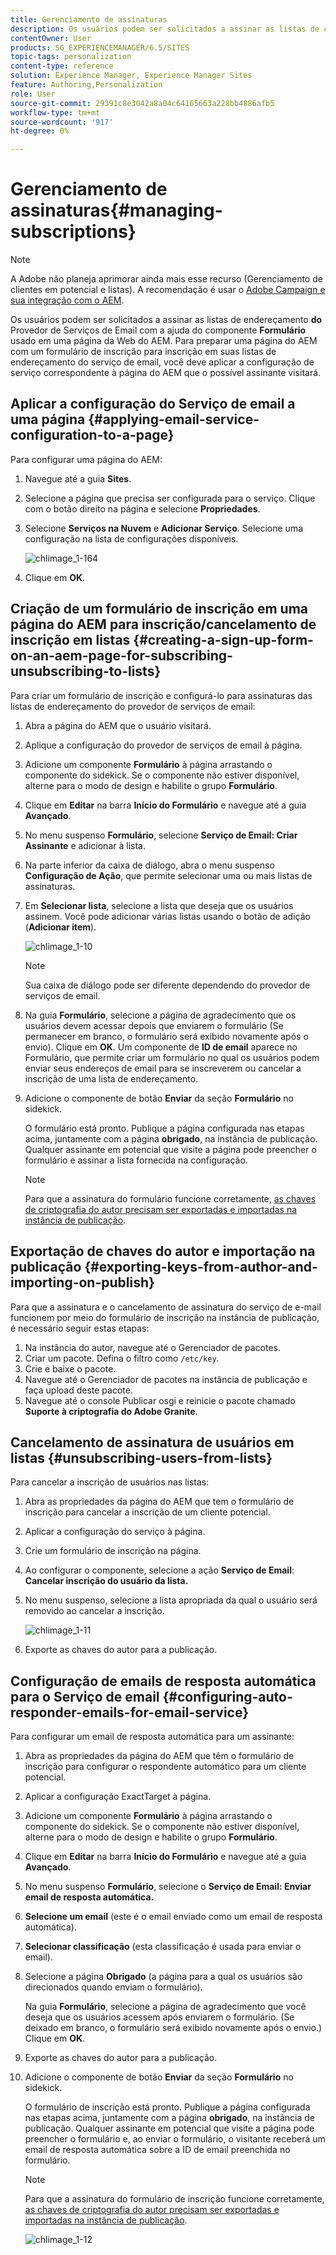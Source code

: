 ```yaml
---
title: Gerenciamento de assinaturas
description: Os usuários podem ser solicitados a assinar as listas de correspondência do provedor de serviços de email com a ajuda do componente de Formulário usado em uma página da Web do AEM. Para preparar uma página do AEM com um formulário de inscrição para inscrição em suas listas de endereçamento do serviço de email, você deve aplicar a configuração de serviço correspondente à página do AEM que o possível assinante visitará.
contentOwner: User
products: SG_EXPERIENCEMANAGER/6.5/SITES
topic-tags: personalization
content-type: reference
solution: Experience Manager, Experience Manager Sites
feature: Authoring,Personalization
role: User
source-git-commit: 29391c8e3042a8a04c64165663a228bb4886afb5
workflow-type: tm+mt
source-wordcount: '917'
ht-degree: 0%

---
```


# Gerenciamento de assinaturas{#managing-subscriptions}

>[!NOTE]
>
>A Adobe não planeja aprimorar ainda mais esse recurso (Gerenciamento de clientes em potencial e listas).
>A recomendação é usar o [Adobe Campaign e sua integração com o AEM](/help/sites-administering/campaign.md).

Os usuários podem ser solicitados a assinar as listas de endereçamento **do** Provedor de Serviços de Email com a ajuda do componente **Formulário** usado em uma página da Web do AEM. Para preparar uma página do AEM com um formulário de inscrição para inscrição em suas listas de endereçamento do serviço de email, você deve aplicar a configuração de serviço correspondente à página do AEM que o possível assinante visitará.

## Aplicar a configuração do Serviço de email a uma página {#applying-email-service-configuration-to-a-page}

Para configurar uma página do AEM:

1. Navegue até a guia **Sites**.
1. Selecione a página que precisa ser configurada para o serviço. Clique com o botão direito na página e selecione **Propriedades**.

1. Selecione **Serviços na Nuvem** e **Adicionar Serviço**. Selecione uma configuração na lista de configurações disponíveis.

   ![chlimage_1-164](assets/chlimage_1-164.png)

1. Clique em **OK**.

## Criação de um formulário de inscrição em uma página do AEM para inscrição/cancelamento de inscrição em listas {#creating-a-sign-up-form-on-an-aem-page-for-subscribing-unsubscribing-to-lists}

Para criar um formulário de inscrição e configurá-lo para assinaturas das listas de endereçamento do provedor de serviços de email:

1. Abra a página do AEM que o usuário visitará.
1. Aplique a configuração do provedor de serviços de email à página.

1. Adicione um componente **Formulário** à página arrastando o componente do sidekick. Se o componente não estiver disponível, alterne para o modo de design e habilite o grupo **Formulário**.
1. Clique em **Editar** na barra **Início do Formulário** e navegue até a guia **Avançado**.
1. No menu suspenso **Formulário**, selecione **Serviço de Email: Criar Assinante** e adicionar à lista.
1. Na parte inferior da caixa de diálogo, abra o menu suspenso **Configuração de Ação**, que permite selecionar uma ou mais listas de assinaturas.
1. Em **Selecionar lista**, selecione a lista que deseja que os usuários assinem. Você pode adicionar várias listas usando o botão de adição (**Adicionar item**).

   ![chlimage_1-10](assets/chlimage_1-10.jpeg)

   >[!NOTE]
   >
   >Sua caixa de diálogo pode ser diferente dependendo do provedor de serviços de email.

1. Na guia **Formulário**, selecione a página de agradecimento que os usuários devem acessar depois que enviarem o formulário (Se permanecer em branco, o formulário será exibido novamente após o envio). Clique em **OK**. Um componente de **ID de email** aparece no Formulário, que permite criar um formulário no qual os usuários podem enviar seus endereços de email para se inscreverem ou cancelar a inscrição de uma lista de endereçamento.
1. Adicione o componente de botão **Enviar** da seção **Formulário** no sidekick.

   O formulário está pronto. Publique a página configurada nas etapas acima, juntamente com a página **obrigado**, na instância de publicação. Qualquer assinante em potencial que visite a página pode preencher o formulário e assinar a lista fornecida na configuração.

   >[!NOTE]
   >
   >Para que a assinatura do formulário funcione corretamente, [as chaves de criptografia do autor precisam ser exportadas e importadas na instância de publicação](#exporting-keys-from-author-and-importing-on-publish).

## Exportação de chaves do autor e importação na publicação {#exporting-keys-from-author-and-importing-on-publish}

Para que a assinatura e o cancelamento de assinatura do serviço de e-mail funcionem por meio do formulário de inscrição na instância de publicação, é necessário seguir estas etapas:

1. Na instância do autor, navegue até o Gerenciador de pacotes.
1. Criar um pacote. Defina o filtro como `/etc/key`.
1. Crie e baixe o pacote.
1. Navegue até o Gerenciador de pacotes na instância de publicação e faça upload deste pacote.
1. Navegue até o console Publicar osgi e reinicie o pacote chamado **Suporte à criptografia do Adobe Granite**.

## Cancelamento de assinatura de usuários em listas {#unsubscribing-users-from-lists}

Para cancelar a inscrição de usuários nas listas:

1. Abra as propriedades da página do AEM que tem o formulário de inscrição para cancelar a inscrição de um cliente potencial.
1. Aplicar a configuração do serviço à página.
1. Crie um formulário de inscrição na página.
1. Ao configurar o componente, selecione a ação **Serviço de Email**: **Cancelar inscrição do usuário da lista.**
1. No menu suspenso, selecione a lista apropriada da qual o usuário será removido ao cancelar a inscrição.

   ![chlimage_1-11](assets/chlimage_1-11.jpeg)

1. Exporte as chaves do autor para a publicação.

## Configuração de emails de resposta automática para o Serviço de email {#configuring-auto-responder-emails-for-email-service}

Para configurar um email de resposta automática para um assinante:

1. Abra as propriedades da página do AEM que têm o formulário de inscrição para configurar o respondente automático para um cliente potencial.
1. Aplicar a configuração ExactTarget à página.

1. Adicione um componente **Formulário** à página arrastando o componente do sidekick. Se o componente não estiver disponível, alterne para o modo de design e habilite o grupo **Formulário**.
1. Clique em **Editar** na barra **Início do Formulário** e navegue até a guia **Avançado**.
1. No menu suspenso **Formulário**, selecione o **Serviço de Email: Enviar email de resposta automática.**
1. **Selecione um email** (este é o email enviado como um email de resposta automática).

1. **Selecionar classificação** (esta classificação é usada para enviar o email).
1. Selecione a página **Obrigado** (a página para a qual os usuários são direcionados quando enviam o formulário).

   Na guia **Formulário**, selecione a página de agradecimento que você deseja que os usuários acessem após enviarem o formulário. (Se deixado em branco, o formulário será exibido novamente após o envio.) Clique em **OK**.

1. Exporte as chaves do autor para a publicação.
1. Adicione o componente de botão **Enviar** da seção **Formulário** no sidekick.

   O formulário de inscrição está pronto. Publique a página configurada nas etapas acima, juntamente com a página **obrigado**, na instância de publicação. Qualquer assinante em potencial que visite a página pode preencher o formulário e, ao enviar o formulário, o visitante receberá um email de resposta automática sobre a ID de email preenchida no formulário.

   >[!NOTE]
   >
   >Para que a assinatura do formulário de inscrição funcione corretamente, [as chaves de criptografia do autor precisam ser exportadas e importadas na instância de publicação](#exporting-keys-from-author-and-importing-on-publish).

   ![chlimage_1-12](assets/chlimage_1-12.jpeg)
